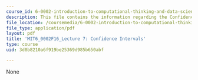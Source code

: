 ```yaml
---
course_id: 6-0002-introduction-to-computational-thinking-and-data-science-fall-2016
description: This file contains the information regarding the Confidence Intervals.
file_location: /coursemedia/6-0002-introduction-to-computational-thinking-and-data-science-fall-2016/3d8b8210a6f919be25369d985b650abf_MIT6_0002F16_lec7.pdf
file_type: application/pdf
layout: pdf
title: 'MIT6_0002F16_Lecture 7: Confidence Intervals'
type: course
uid: 3d8b8210a6f919be25369d985b650abf

---
```

None